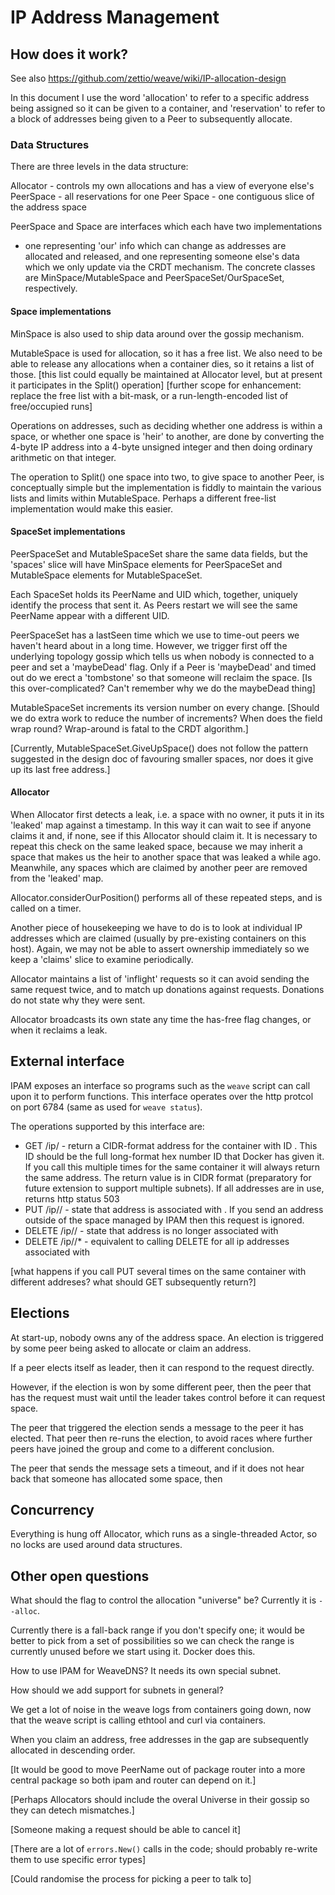 # IP Address Management

## How does it work?

See also https://github.com/zettio/weave/wiki/IP-allocation-design

In this document I use the word 'allocation' to refer to a specific
address being assigned so it can be given to a container, and
'reservation' to refer to a block of addresses being given to a Peer
to subsequently allocate.

### Data Structures

There are three levels in the data structure:

Allocator - controls my own allocations and has a view of everyone else's
PeerSpace - all reservations for one Peer
Space     - one contiguous slice of the address space

PeerSpace and Space are interfaces which each have two implementations
- one representing 'our' info which can change as addresses are
allocated and released, and one representing someone else's data which
we only update via the CRDT mechanism.  The concrete classes are
MinSpace/MutableSpace and PeerSpaceSet/OurSpaceSet, respectively.

#### Space implementations

MinSpace is also used to ship data around over the gossip mechanism.

MutableSpace is used for allocation, so it has a free list.  We also
need to be able to release any allocations when a container dies, so
it retains a list of those. [this list could equally be maintained at
Allocator level, but at present it participates in the Split()
operation] 
[further scope for enhancement: replace the free list with a bit-mask,
or a run-length-encoded list of free/occupied runs]

Operations on addresses, such as deciding whether one address is
within a space, or whether one space is 'heir' to another, are done by
converting the 4-byte IP address into a 4-byte unsigned integer and
then doing ordinary arithmetic on that integer.

The operation to Split() one space into two, to give space to another
Peer, is conceptually simple but the implementation is fiddly to
maintain the various lists and limits within MutableSpace. Perhaps a
different free-list implementation would make this easier.

#### SpaceSet implementations

PeerSpaceSet and MutableSpaceSet share the same data fields, but the
'spaces' slice will have MinSpace elements for PeerSpaceSet and
MutableSpace elements for MutableSpaceSet.

Each SpaceSet holds its PeerName and UID which, together, uniquely
identify the process that sent it.  As Peers restart we will see the
same PeerName appear with a different UID.

PeerSpaceSet has a lastSeen time which we use to time-out peers we
haven't heard about in a long time. However, we trigger first off the
underlying topology gossip which tells us when nobody is connected to
a peer and set a 'maybeDead' flag.  Only if a Peer is 'maybeDead' and
timed out do we erect a 'tombstone' so that someone will reclaim the
space.
[Is this over-complicated?  Can't remember why we do the maybeDead thing]

MutableSpaceSet increments its version number on every change. [Should
we do extra work to reduce the number of increments?  When does the
field wrap round?  Wrap-around is fatal to the CRDT algorithm.]

[Currently, MutableSpaceSet.GiveUpSpace() does not follow the pattern
suggested in the design doc of favouring smaller spaces, nor does it
give up its last free address.]

#### Allocator

When Allocator first detects a leak, i.e. a space with no owner, it
puts it in its 'leaked' map against a timestamp.  In this way it can
wait to see if anyone claims it and, if none, see if this Allocator
should claim it.  It is necessary to repeat this check on the same
leaked space, because we may inherit a space that makes us the heir to
another space that was leaked a while ago.  Meanwhile, any spaces
which are claimed by another peer are removed from the 'leaked' map.

Allocator.considerOurPosition() performs all of these repeated steps,
and is called on a timer.

Another piece of housekeeping we have to do is to look at individual
IP addresses which are claimed (usually by pre-existing containers on
this host). Again, we may not be able to assert ownership immediately
so we keep a 'claims' slice to examine periodically.

Allocator maintains a list of 'inflight' requests so it can avoid
sending the same request twice, and to match up donations against
requests. Donations do not state why they were sent.

Allocator broadcasts its own state any time the has-free flag changes,
or when it reclaims a leak.

## External interface

IPAM exposes an interface so programs such as the `weave` script can
call upon it to perform functions. This interface operates over the
http protcol on port 6784 (same as used for `weave status`).

The operations supported by this interface are:

  * GET /ip/<containerid> - return a CIDR-format address for the
    container with ID <containerid>.  This ID should be the full
    long-format hex number ID that Docker has given it.  If you call
    this multiple times for the same container it will always return
    the same address. The return value is in CIDR format (preparatory
    for future extension to support multiple subnets). If all
    addresses are in use, returns http status 503
  * PUT /ip/<containerid>/<ip> - state that address <ip> is associated
    with <containerid>.  If you send an address outside of the space
    managed by IPAM then this request is ignored.
  * DELETE /ip/<containerid>/<ip> - state that address <ip> is no
    longer associated with <containerid>
  * DELETE /ip/<containerid>/* - equivalent to calling DELETE for all
    ip addresses associated with <containerid>

[what happens if you call PUT several times on the same container with
different addreses? what should GET subsequently return?]

## Elections

At start-up, nobody owns any of the address space.  An election is
triggered by some peer being asked to allocate or claim an address.

If a peer elects itself as leader, then it can respond to the request directly.

However, if the election is won by some different peer, then the peer
that has the request must wait until the leader takes control before
it can request space.

The peer that triggered the election sends a message to the peer it
has elected.  That peer then re-runs the election, to avoid races
where further peers have joined the group and come to a different conclusion.

The peer that sends the message sets a timeout, and if it does not
hear back that someone has allocated some space, then 

## Concurrency

Everything is hung off Allocator, which runs as a single-threaded
Actor, so no locks are used around data structures.

## Other open questions

What should the flag to control the allocation "universe" be?
Currently it is `--alloc`.

Currently there is a fall-back range if you don't specify one; it
would be better to pick from a set of possibilities so we can check
the range is currently unused before we start using it.  Docker does
this.

How to use IPAM for WeaveDNS?  It needs its own special subnet.

How should we add support for subnets in general?

We get a lot of noise in the weave logs from containers going down,
now that the weave script is calling ethtool and curl via containers.

When you claim an address, free addresses in the gap are subsequently
allocated in descending order.

[It would be good to move PeerName out of package router into a more
central package so both ipam and router can depend on it.]

[Perhaps Allocators should include the overal Universe in their gossip
so they can detech mismatches.]

[Someone making a request should be able to cancel it]

[There are a lot of `errors.New()` calls in the code; should probably
re-write them to use specific error types]

[Could randomise the process for picking a peer to talk to]
